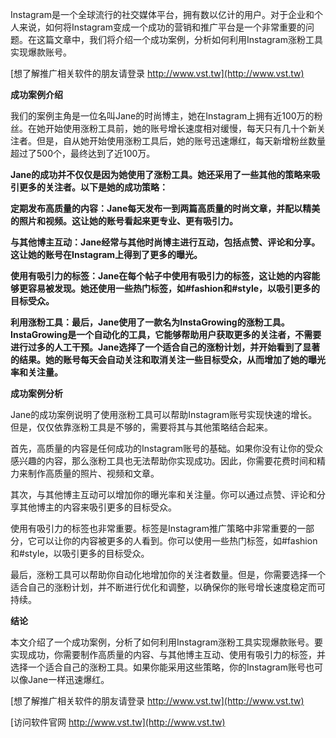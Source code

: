 Instagram是一个全球流行的社交媒体平台，拥有数以亿计的用户。对于企业和个人来说，如何将Instagram变成一个成功的营销和推广平台是一个非常重要的问题。在这篇文章中，我们将介绍一个成功案例，分析如何利用Instagram涨粉工具实现爆款账号。

[想了解推广相关软件的朋友请登录 http://www.vst.tw](http://www.vst.tw)

**成功案例介绍**

我们的案例主角是一位名叫Jane的时尚博主，她在Instagram上拥有近100万的粉丝。在她开始使用涨粉工具前，她的账号增长速度相对缓慢，每天只有几十个新关注者。但是，自从她开始使用涨粉工具后，她的账号迅速爆红，每天新增粉丝数量超过了500个，最终达到了近100万。

**Jane的成功并不仅仅是因为她使用了涨粉工具。她还采用了一些其他的策略来吸引更多的关注者。以下是她的成功策略：**

**定期发布高质量的内容：Jane每天发布一到两篇高质量的时尚文章，并配以精美的照片和视频。这让她的账号看起来更专业、更有吸引力。**

**与其他博主互动：Jane经常与其他时尚博主进行互动，包括点赞、评论和分享。这让她的账号在Instagram上得到了更多的曝光。**

**使用有吸引力的标签：Jane在每个帖子中使用有吸引力的标签，这让她的内容能够更容易被发现。她还使用一些热门标签，如#fashion和#style，以吸引更多的目标受众。**

**利用涨粉工具：最后，Jane使用了一款名为InstaGrowing的涨粉工具。InstaGrowing是一个自动化的工具，它能够帮助用户获取更多的关注者，不需要进行过多的人工干预。Jane选择了一个适合自己的涨粉计划，并开始看到了显著的结果。她的账号每天会自动关注和取消关注一些目标受众，从而增加了她的曝光率和关注量。**

**成功案例分析**

Jane的成功案例说明了使用涨粉工具可以帮助Instagram账号实现快速的增长。但是，仅仅依靠涨粉工具是不够的，需要将其与其他策略结合起来。

首先，高质量的内容是任何成功的Instagram账号的基础。如果你没有让你的受众感兴趣的内容，那么涨粉工具也无法帮助你实现成功。因此，你需要花费时间和精力来制作高质量的照片、视频和文章。

其次，与其他博主互动可以增加你的曝光率和关注量。你可以通过点赞、评论和分享其他博主的内容来吸引更多的目标受众。

使用有吸引力的标签也非常重要。标签是Instagram推广策略中非常重要的一部分，它可以让你的内容被更多的人看到。你可以使用一些热门标签，如#fashion和#style，以吸引更多的目标受众。

最后，涨粉工具可以帮助你自动化地增加你的关注者数量。但是，你需要选择一个适合自己的涨粉计划，并不断进行优化和调整，以确保你的账号增长速度稳定而可持续。

**结论**

本文介绍了一个成功案例，分析了如何利用Instagram涨粉工具实现爆款账号。要实现成功，你需要制作高质量的内容、与其他博主互动、使用有吸引力的标签，并选择一个适合自己的涨粉工具。如果你能采用这些策略，你的Instagram账号也可以像Jane一样迅速爆红。

[想了解推广相关软件的朋友请登录 http://www.vst.tw](http://www.vst.tw)


[访问软件官网 http://www.vst.tw](http://www.vst.tw)
